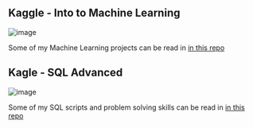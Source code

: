 ## Kaggle - Into to Machine Learning

![image](https://github.com/GBlanch/Portfolio/assets/136500426/86f07532-2476-49bd-a121-0a3d79732b53)

Some of my Machine Learning projects can be read in [in this repo](https://github.com/GBlanch/fCC-Machine-Learning-with-Python-Certification) 


## Kagle - SQL Advanced

![image](https://github.com/GBlanch/Portfolio/assets/136500426/29bd0bb6-591f-48e8-af2f-df042ea32a2d)

Some of my SQL scripts and problem solving skills can be read in [in this repo](https://github.com/GBlanch/SQL-weekly-challenges) 
